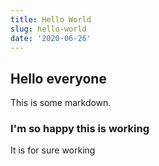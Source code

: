 ```yaml
---
title: Hello World
slug: hello-world
date: '2020-06-26'
---
```


## Hello everyone

This is some markdown.

### I'm so happy this is working

It is for sure working